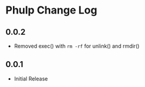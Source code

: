 # Phulp Change Log

## 0.0.2

- Removed exec() with `rm -rf` for unlink() and rmdir()

## 0.0.1

- Initial Release
